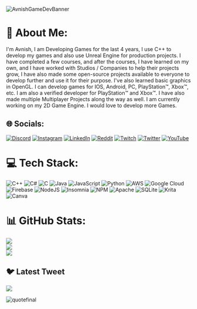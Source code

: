 ![AvnishGameDevBanner](https://user-images.githubusercontent.com/64523755/220090252-6795d816-ccb6-4b76-82aa-1f8aca9af953.png)
# 💫 About Me:
I'm Avnish, I am Developing Games for the last 4 years, I use C++ to develop my games and also use Unreal Engine for production projects. I have completed a few courses, and after the courses, I have learned on my own, and I have worked with Studios / Companies to help their projects grow, I have also made some open-source projects available to everyone to develop further and use it for their purpose. I've also learned basic graphics in OpenGL. I can develop games for IOS, Android, PC, PlayStation™, Xbox™, etc. I am also a verified developer for PlayStation™ and Xbox™. I have also made multiple Multiplayer Projects along the way as well. I am currently working on my 2D Game Engine. I would love to develop more Games.


## 🌐 Socials:
[![Discord](https://img.shields.io/badge/Discord-%237289DA.svg?logo=discord&logoColor=white)](https://discord.gg/PZeMqv2Mtq) [![Instagram](https://img.shields.io/badge/Instagram-%23E4405F.svg?logo=Instagram&logoColor=white)](https://instagram.com/AvnishGameDev) [![LinkedIn](https://img.shields.io/badge/LinkedIn-%230077B5.svg?logo=linkedin&logoColor=white)](https://linkedin.com/in/AvnishGameDev) [![Reddit](https://img.shields.io/badge/Reddit-%23FF4500.svg?logo=Reddit&logoColor=white)](https://www.reddit.com/user/AvnishPro) [![Twitch](https://img.shields.io/badge/Twitch-%239146FF.svg?logo=Twitch&logoColor=white)](https://twitch.tv/AvnishGameDev) [![Twitter](https://img.shields.io/badge/Twitter-%231DA1F2.svg?logo=Twitter&logoColor=white)](https://twitter.com/AvnishGameDev) [![YouTube](https://img.shields.io/badge/YouTube-%23FF0000.svg?logo=YouTube&logoColor=white)](https://youtube.com/@https://www.youtube.com/channel/UC8UzCt9g9Ay-jPQDp2TCGkA) 

# 💻 Tech Stack:
![C++](https://img.shields.io/badge/c++-%2300599C.svg?style=for-the-badge&logo=c%2B%2B&logoColor=white) ![C#](https://img.shields.io/badge/c%23-%23239120.svg?style=for-the-badge&logo=c-sharp&logoColor=white) ![C](https://img.shields.io/badge/c-%2300599C.svg?style=for-the-badge&logo=c&logoColor=white) ![Java](https://img.shields.io/badge/java-%23ED8B00.svg?style=for-the-badge&logo=java&logoColor=white) ![JavaScript](https://img.shields.io/badge/javascript-%23323330.svg?style=for-the-badge&logo=javascript&logoColor=%23F7DF1E) ![Python](https://img.shields.io/badge/python-3670A0?style=for-the-badge&logo=python&logoColor=ffdd54) ![AWS](https://img.shields.io/badge/AWS-%23FF9900.svg?style=for-the-badge&logo=amazon-aws&logoColor=white) ![Google Cloud](https://img.shields.io/badge/Google%20Cloud-%234285F4.svg?style=for-the-badge&logo=google-cloud&logoColor=white) ![Firebase](https://img.shields.io/badge/firebase-%23039BE5.svg?style=for-the-badge&logo=firebase) ![NodeJS](https://img.shields.io/badge/node.js-6DA55F?style=for-the-badge&logo=node.js&logoColor=white) ![Insomnia](https://img.shields.io/badge/Insomnia-black?style=for-the-badge&logo=insomnia&logoColor=5849BE) ![NPM](https://img.shields.io/badge/NPM-%23000000.svg?style=for-the-badge&logo=npm&logoColor=white) ![Apache](https://img.shields.io/badge/apache-%23D42029.svg?style=for-the-badge&logo=apache&logoColor=white) ![SQLite](https://img.shields.io/badge/sqlite-%2307405e.svg?style=for-the-badge&logo=sqlite&logoColor=white) ![Krita](https://img.shields.io/badge/Krita-203759?style=for-the-badge&logo=krita&logoColor=EEF37B) ![Canva](https://img.shields.io/badge/Canva-%2300C4CC.svg?style=for-the-badge&logo=Canva&logoColor=white)
# 📊 GitHub Stats:
![](https://github-readme-stats.vercel.app/api?username=AvnishGameDev&theme=dark&hide_border=false&include_all_commits=false&count_private=true)<br/>
![](https://github-readme-streak-stats.herokuapp.com/?user=AvnishGameDev&theme=dark&hide_border=false)<br/>
![](https://github-readme-stats.vercel.app/api/top-langs/?username=AvnishGameDev&theme=dark&hide_border=false&include_all_commits=false&count_private=true&layout=compact)

## 🐦 Latest Tweet
[![](https://gtce.itsvg.in/api?username=AvnishGameDev)](https://github.com/VishwaGauravIn/github-twitter-card-embed)

![quotefinal](https://user-images.githubusercontent.com/64523755/220002225-35967046-d841-4065-8c65-6f311f4bdf6b.png)

<!-- Proudly created with GPRM ( https://gprm.itsvg.in ) -->
